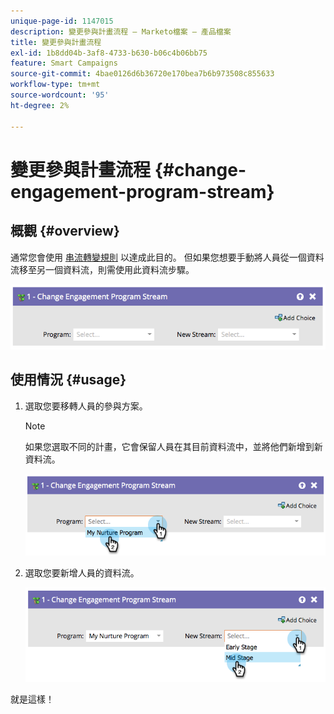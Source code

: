 ```yaml
---
unique-page-id: 1147015
description: 變更參與計畫流程 — Marketo檔案 — 產品檔案
title: 變更參與計畫流程
exl-id: 1b8dd04b-3af8-4733-b630-b06c4b06bb75
feature: Smart Campaigns
source-git-commit: 4bae0126d6b36720e170bea7b6b973508c855633
workflow-type: tm+mt
source-wordcount: '95'
ht-degree: 2%

---
```


# 變更參與計畫流程 {#change-engagement-program-stream}

## 概觀 {#overview}

通常您會使用 [串流轉變規則](/help/marketo/product-docs/email-marketing/drip-nurturing/engagement-program-streams/transition-people-between-engagement-streams.md) 以達成此目的。 但如果您想要手動將人員從一個資料流移至另一個資料流，則需使用此資料流步驟。

![](assets/image2014-9-22-14-3a52-3a14.png)

## 使用情況 {#usage}

1. 選取您要移轉人員的參與方案。

   >[!NOTE]
   >
   >如果您選取不同的計畫，它會保留人員在其目前資料流中，並將他們新增到新資料流。

   ![](assets/image2014-9-22-14-3a52-3a50.png)

1. 選取您要新增人員的資料流。

   ![](assets/image2014-9-22-14-3a52-3a59.png)

就是這樣！
